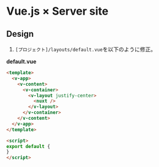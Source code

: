 # Vue.js × Server site  
  
## Design  
  
1. `[プロジェクト]/layouts/default.vue`を以下のように修正。  
  
**default.vue**  
```html
<template>
  <v-app>
    <v-content>
      <v-container>
        <v-layout justify-center>
          <nuxt />
        </v-layout>
      </v-container>
    </v-content>
  </v-app>
</template>

<script>
export default {
}
</script>
```  
